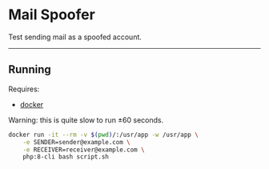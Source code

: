# Mail Spoofer

Test sending mail as a spoofed account.

---

## Running

Requires:

- [docker](https://docker.com)

Warning: this is quite slow to run ±60 seconds.

```bash
docker run -it --rm -v $(pwd)/:/usr/app -w /usr/app \
    -e SENDER=sender@example.com \
    -e RECEIVER=receiver@example.com \
    php:8-cli bash script.sh
```
